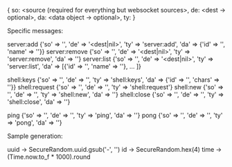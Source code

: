 
{
  so: <source (required for everything but websocket sources>,
  de: <dest -> optional>,
  da: <data object -> optional>,
  ty: <message type>
}

Specific messages:

server:add    {'so' => '<source>', 'de' => '<dest|nil>', 'ty' => 'server:add',    'da' => {'id' => '<uuid>', 'name' => '<name>'}}
server:remove {'so' => '<source>', 'de' => '<dest|nil>', 'ty' => 'server:remove', 'da' => '<uuid>'}
server:list   {'so' => '<source>', 'de' => '<dest|nil>', 'ty' => 'server:list',   'da' => [{'id' => '<uuid>', 'name' => '<name>'}, ... ]}

shell:keys    {'so' => '<source>', 'de' => '<dest>', 'ty' => 'shell:keys',  'da' => {'id' => '<shell-id>', 'chars' => '<chars>'}}
shell:request {'so' => '<source>', 'de' => '<dest>', 'ty' => 'shell:request'}
shell:new     {'so' => '<source>', 'de' => '<dest>', 'ty' => 'shell:new',   'da' => '<shell-id>'}
shell:close   {'so' => '<source>', 'de' => '<dest>', 'ty' => 'shell:close', 'da' => '<shell-id>'}

ping  {'so' => '<source>', 'de' => '<dest>', 'ty' => 'ping', 'da' => '<current time in milliseconds>'}
pong  {'so' => '<source>', 'de' => '<dest>', 'ty' => 'pong', 'da' => '<time in milliseconds from ping>'}

Sample generation:

uuid -> SecureRandom.uuid.gsub('-', '')
id   -> SecureRandom.hex(4)
time -> (Time.now.to_f * 1000).round


